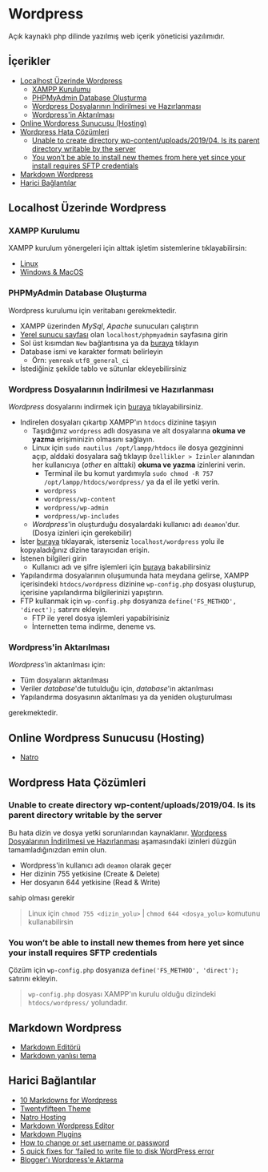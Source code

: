 # Wordpress <!-- omit in toc -->

Açık kaynaklı php dilinde yazılmış web içerik yöneticisi yazılımıdır.

## İçerikler <!-- omit in toc -->

- [Localhost Üzerinde Wordpress](#localhost-%C3%BCzerinde-wordpress)
  - [XAMPP Kurulumu](#xampp-kurulumu)
  - [PHPMyAdmin Database Oluşturma](#phpmyadmin-database-olu%C5%9Fturma)
  - [Wordpress Dosyalarının İndirilmesi ve Hazırlanması](#wordpress-dosyalar%C4%B1n%C4%B1n-i%CC%87ndirilmesi-ve-haz%C4%B1rlanmas%C4%B1)
  - [Wordpress'in Aktarılması](#wordpressin-aktar%C4%B1lmas%C4%B1)
- [Online Wordpress Sunucusu (Hosting)](#online-wordpress-sunucusu-hosting)
- [Wordpress Hata Çözümleri](#wordpress-hata-%C3%A7%C3%B6z%C3%BCmleri)
  - [Unable to create directory wp-content/uploads/2019/04. Is its parent directory writable by the server](#unable-to-create-directory-wp-contentuploads201904-is-its-parent-directory-writable-by-the-server)
  - [You won’t be able to install new themes from here yet since your install requires SFTP credentials](#you-wont-be-able-to-install-new-themes-from-here-yet-since-your-install-requires-sftp-credentials)
- [Markdown Wordpress](#markdown-wordpress)
- [Harici Bağlantılar](#harici-ba%C4%9Flant%C4%B1lar)

## Localhost Üzerinde Wordpress

### XAMPP Kurulumu

XAMPP kurulum yönergeleri için alttak
 işletim sistemlerine tıklayabilirsin:

- [Linux](../%C4%B0%C5%9Fletim%20Sistemi%20Notlar%C4%B1%2FLinux%20Notlar%C4%B1.md#xampp-kurulumu)
- [Windows & MacOS](https://www.apachefriends.org/download.html)

### PHPMyAdmin Database Oluşturma

Wordpress kurulumu için veritabanı gerekmektedir.

- XAMPP üzerinden *MySql*, *Apache* sunucuları çalıştırın
- [Yerel sunucu sayfası](http://localhost/phpmyadmin/) olan `localhost/phpmyadmin` sayfasına girin
- Sol üst kısımdan `New` bağlantısına ya da [buraya](http://localhost/phpmyadmin/server_databases.php?server=1) tıklayın
- Database ismi ve karakter formatı belirleyin
  - Örn: `yemreak` `utf8_general_ci`
- İstediğiniz şekilde tablo ve sütunlar ekleyebilirsiniz

### Wordpress Dosyalarının İndirilmesi ve Hazırlanması

*Wordpress* dosyalarını indirmek için [buraya](https://wordpress.org/download/) tıklayabilirsiniz.

- Indirelen dosyaları çıkartıp XAMPP'ın `htdocs` dizinine taşıyın
  - Taşıdığınız `wordpress` adlı dosyasına ve alt dosyalarına **okuma ve yazma** erişiminizin olmasını sağlayın.
  - Linux için `sudo nautilus /opt/lampp/htdocs` ile dosya gezgininni açıp, alddaki dosyalara sağ tıklayıp `Özellikler > İzinler` alanından her kullanıcıya (*other* en alttaki) **okuma ve yazma** izinlerini verin.
    - Terminal ile bu komut yardımıyla `sudo chmod -R 757 /opt/lampp/htdocs/wordpress/` ya da el ile yetki verin.
    - `wordpress`
    - `wordpress/wp-content`
    - `wordpress/wp-admin`
    - `wordpress/wp-includes`
  - *Wordpress*'in oluşturduğu dosyalardaki kullanıcı adı `deamon`'dur. (Dosya izinleri için gerekebilir)
- İster [buraya](http://localhost/wordpress) tıklayarak, isterseniz `localhost/wordpress` yolu ile kopyaladığınız dizine tarayıcıdan erişin.
- İstenen bilgileri girin
  - Kullanıcı adı ve şifre işlemleri için [buraya][Username & Password] bakabilirsiniz
- Yapılandırma dosyalarının oluşumunda hata meydana gelirse, XAMPP içerisindeki `htdocs/wordpress` dizinine `wp-config.php` dosyası oluşturup, içerisine yapılandırma bilgilerinizi yapıştırın.
- FTP kullanmak için `wp-config.php` dosyanıza `define('FS_METHOD', 'direct');` satırını ekleyin.
  - FTP ile yerel dosya işlemleri yapabilrisiniz
  - İnternetten tema indirme, deneme vs.

### Wordpress'in Aktarılması

*Wordpress*'in aktarılması için:

- Tüm dosyaların aktarılması
- Veriler *database*'de tutulduğu için, *database*'in aktarılması
- Yapılandırma dosyasının aktarılması ya da yeniden oluşturulması

gerekmektedir.

## Online Wordpress Sunucusu (Hosting)

- [Natro](https://www.natro.com/hosting/wordpress-hosting)

## Wordpress Hata Çözümleri

### Unable to create directory wp-content/uploads/2019/04. Is its parent directory writable by the server

Bu hata dizin ve dosya yetki sorunlarından kaynaklanır.  [Wordpress Dosyalarının İndirilmesi ve Hazırlanması](#wordpress-dosyalar%C4%B1n%C4%B1n-i%CC%87ndirilmesi-ve-haz%C4%B1rlanmas%C4%B1) aşamasındaki izinleri düzgün tamamladığınızdan emin olun.

- Wordpress'in kullanıcı adı `deamon` olarak geçer
- Her dizinin 755 yetkisine (Create & Delete)
- Her dosyanın 644 yetkisine (Read & Write)

sahip olması gerekir

> Linux için `chmod 755 <dizin_yolu>` | `chmod 644 <dosya_yolu>` komutunu kullanabilirsin

### You won’t be able to install new themes from here yet since your install requires SFTP credentials

Çözüm için `wp-config.php` dosyanıza `define('FS_METHOD', 'direct');` satırını ekleyin.

> `wp-config.php` dosyası XAMPP'ın kurulu olduğu dizindeki `htdocs/wordpress/` yolundadır.

## Markdown Wordpress

- [Markdown Editörü][WP Githuber MD]
- [Markdown yanlısı tema][Mynote WordPress Theme]

## Harici Bağlantılar

- [10 Markdowns for Wordpress]
- [Twentyfifteen Theme]
- [Natro Hosting]
- [Markdown Wordpress Editor]
- [Markdown Plugins]
- [How to change or set username or password][Username & Password]
- [5 quick fixes for ‘failed to write file to disk WordPress error]
- [Blogger'ı Wordpress'e Aktarma]

[10 Markdowns for Wordpress]: https://blogging.org/blog/10-best-markdown-plugins-for-wordpress-websites/
[Twentyfifteen Theme]: https://wordpress.org/themes/twentyfifteen/
[Natro Hosting]: https://www.natro.com/hosting/wordpress-hosting
[Markdown Wordpress Editor]: https://en.support.wordpress.com/wordpress-editor/blocks/markdown-block/
[Markdown Plugins]: https://wordpress.org/plugins/tags/markdown/
[Username & Password]: https://www.coderhold.com/how-to-change-or-set-phpmyadmin-password-on-xampp.html
[5 quick fixes for ‘failed to write file to disk WordPress error]: https://bobcares.com/blog/failed-to-write-file-to-disk-wordpress-error/
[WP Githuber MD]: https://terryl.in/en/repository/wordpress-markdown-plugin-githuber-md/
[Mynote WordPress Theme]: https://terryl.in/en/repository/mynote/
[Blogger'ı Wordpress'e Aktarma]: https://firstsiteguide.com/move-blogger-to-wordpress/